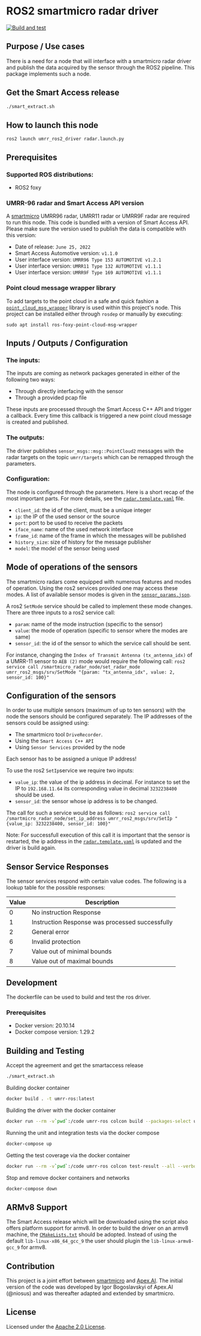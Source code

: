 # ROS2 smartmicro radar driver

[![Build and test](https://github.com/smartmicro/smartmicro_ros2_radars/actions/workflows/dockerbuild.yml/badge.svg)](https://github.com/smartmicro/smartmicro_ros2_radars/actions/workflows/dockerbuild.yml)

## Purpose / Use cases
There is a need for a node that will interface with a smartmicro radar driver and publish the data
acquired by the sensor through the ROS2 pipeline. This package implements such a node.

## Get the Smart Access release
```bash
./smart_extract.sh
```

## How to launch this node
```
ros2 launch umrr_ros2_driver radar.launch.py
```

## Prerequisites

### Supported ROS distributions:
- ROS2 foxy

### UMRR-96 radar and Smart Access API version
A [smartmicro](https://www.smartmicro.com/automotive-radar) UMRR96 radar, UMRR11 radar or UMRR9F radar are 
required to run this node. This code is bundled with a version of Smart Access API. Please make
sure the version used to publish the data is compatible with this version:

- Date of release: `June 25, 2022`
- Smart Access Automotive version: `v1.1.0`
- User interface version: `UMRR96 Type 153 AUTOMOTIVE v1.2.1`
- User interface version: `UMRR11 Type 132 AUTOMOTIVE v1.1.1`
- User interface version: `UMRR9F Type 169 AUTOMOTIVE v1.1.1`

### Point cloud message wrapper library
To add targets to the point cloud in a safe and quick fashion a
[`point_cloud_msg_wrapper`](https://gitlab.com/ApexAI/point_cloud_msg_wrapper) library is used within
this project's node. This project can be installed either through `rosdep` or manually by executing:
```
sudo apt install ros-foxy-point-cloud-msg-wrapper
```

## Inputs / Outputs / Configuration

### The inputs:
The inputs are coming as network packages generated in either of the following two ways:
- Through directly interfacing with the sensor
- Through a provided pcap file

These inputs are processed through the Smart Access C++ API and trigger a callback. Every time this
callback is triggered a new point cloud message is created and published.

### The outputs:
The driver publishes `sensor_msgs::msg::PointCloud2` messages with the radar targets on the topic
`umrr/targets` which can be remapped through the parameters.

### Configuration:
The node is configured through the parameters. Here is a short recap of the most important parts.
For more details, see the [`radar.template.yaml`](umrr_ros2_driver/param/radar.template.yaml) file.
- `client_id`: the id of the client, must be a unique integer
- `ip`: the IP of the used sensor or the source
- `port`: port to be used to receive the packets
- `iface_name`: name of the used network interface
- `frame_id`: name of the frame in which the messages will be published
- `history_size`: size of history for the message publisher
- `model`: the model of the sensor being used 

## Mode of operations of the sensors
The smartmicro radars come equipped with numerous features and modes of operation. Using the ros2 services provided one
may access these modes. A list of available sensor modes is given in the [`sensor_params.json`](umrr_ros2_driver/config/sensor_params.json).

A ros2 `SetMode` service should be called to implement these mode changes. There are three inputs to a ros2 service call:
- `param`: name of the mode instruction (specific to the sensor)
- `value`: the mode of operation (specific to sensor where the modes are same) 
- `sensor_id`: the id of the sensor to which the service call should be sent.

For instance, changing the `Index of Transmit Antenna (tx_antenna_idx)` of a UMRR-11 sensor to `AEB (2)` mode would require the following call:
`ros2 service call /smartmicro_radar_node/set_radar_mode umrr_ros2_msgs/srv/SetMode "{param: "tx_antenna_idx", value: 2, sensor_id: 100}"`

## Configuration of the sensors
In order to use multiple sensors (maximum of up to ten sensors) with the node the sensors should be configured separately.
The IP addresses of the sensors could be assigned using:
- The smartmicro tool `DriveRecorder`.
- Using the `Smart Access C++ API`
- Using `Sensor Services` provided by the node

Each sensor has to be assigned a unique IP address!

To use the ros2 `SetIp`service we require two inputs:
- `value_ip`: the value of the ip address in decimal. For instance to set the IP to `192.168.11.64` its corresponding
value in decimal `3232238400` should be used.
- `sensor_id`: the sensor whose ip address is to be changed.

The call for such a service would be as follows:
`ros2 service call /smartmicro_radar_node/set_ip_address umrr_ros2_msgs/srv/SetIp "{value_ip: 3232238400, sensor_id: 100}"`

Note: For successfull execution of this call it is important that the sensor is restarted, the ip address in the
[`radar.template.yaml`](umrr_ros2_driver/param/radar.template.yaml) is updated and the driver is build again.

## Sensor Service Responses

The sensor services respond with certain value codes. The following is a lookup table for the possible responses:

**Value**   |   **Description**
--- | ---
0   |    No instruction Response
1   |    Instruction Response was processed successfully
2   |    General error
6   |    Invalid protection
7   |    Value out of minimal bounds
8   |    Value out of maximal bounds

## Development
The dockerfile can be used to build and test the ros driver.

### Prerequisites

- Docker version: 20.10.14
- Docker compose version: 1.29.2

## Building and Testing
Accept the agreement and get the smartaccess release
```bash
./smart_extract.sh
```

Building docker container
```bash
docker build . -t umrr-ros:latest
```

Building the driver with the docker container
```bash
docker run --rm -v`pwd`:/code umrr-ros colcon build --packages-select umrr_ros2_driver umrr_ros2_msgs
```

Running the unit and integration tests via the docker compose
```bash
docker-compose up
```

Getting the test coverage via the docker container
```bash
docker run --rm -v`pwd`:/code umrr-ros colcon test-result --all --verbose
```

Stop and remove docker containers and networks
```bash
docker-compose down
```
## ARMv8 Support
The Smart Access release which will be downloaded using the script also offers platform support for armv8. In order to build the driver on an armv8 machine, the [`CMakeLists.txt`](umrr_ros2_driver/CMakeLists.txt) should be adopted.
Instead of using the default `lib-linux-x86_64_gcc_9` the user should plugin the `lib-linux-armv8-gcc_9` for armv8.
 
## Contribution
This project is a joint effort between [smartmicro](https://www.smartmicro.com/) and [Apex.AI](https://www.apex.ai/). The initial version of the code was developed by Igor Bogoslavskyi of Apex.AI (@niosus) and was thereafter adapted and extended by smartmicro.

## License
Licensed under the [Apache 2.0 License](LICENSE).
